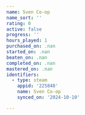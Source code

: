 ```yaml
---
name: Sven Co-op
name_sort: ''
rating: 0
active: false
progress: ''
hours_played: 1
purchased_on: .nan
started_on: .nan
beaten_on: .nan
completed_on: .nan
mastered_on: .nan
identifiers:
  - type: steam
    appid: '225840'
    name: Sven Co-op
    synced_on: '2024-10-10'

---
```

